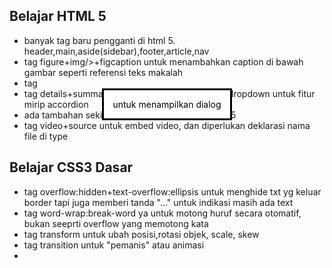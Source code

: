 ## Belajar HTML 5
- banyak tag baru pengganti di html 5. header,main,aside(sidebar),footer,article,nav 
- tag figure+img/>+figcaption untuk menambahkan caption di bawah gambar seperti referensi teks makalah
- tag <dialog open> untuk menampilkan dialog
- tag details+summary untuk membuat menu semi dropdown untuk fitur mirip accordion
- ada tambahan sekitar 13 tag baru untuk input html5
-  tag video+source untuk embed video, dan diperlukan deklarasi nama file di type

## Belajar CSS3 Dasar
- tag overflow:hidden+text-overflow:ellipsis untuk menghide txt yg keluar border tapi juga memberi tanda "..." untuk indikasi masih ada text
- tag word-wrap:break-word ya untuk motong huruf secara otomatif, bukan seeprti overflow yang memotong kata
- tag transform untuk ubah posisi,rotasi objek, scale, skew
- tag transition untuk "pemanis" atau animasi
-
